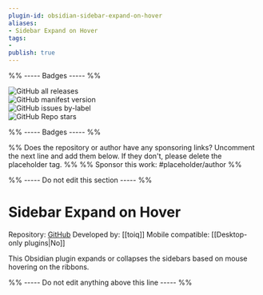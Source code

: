 ```yaml
---
plugin-id: obsidian-sidebar-expand-on-hover
aliases:
- Sidebar Expand on Hover
tags: 
- 
publish: true
---
```


%% ----- Badges ----- %%

![GitHub all releases](https://img.shields.io/github/downloads/toiq/obsidian-sidebar-expand-on-hover/total?color=573E7A&logo=github&style=for-the-badge)   
![GitHub manifest version](https://img.shields.io/github/manifest-json/v/toiq/obsidian-sidebar-expand-on-hover?color=573E7A&logo=github&style=for-the-badge)   
![GitHub issues by-label](https://img.shields.io/github/issues/toiq/obsidian-sidebar-expand-on-hover/help%20wanted?color=573E7A&logo=github&style=for-the-badge)   
![GitHub Repo stars](https://img.shields.io/github/stars/toiq/obsidian-sidebar-expand-on-hover?color=573E7A&logo=github&style=for-the-badge)

%% ----- Badges ----- %%

%% Does the repository or author have any sponsoring links? Uncomment the next line and add them below. If they don't, please delete the placeholder tag. %%
%% Sponsor this work: #placeholder/author %%

%% ----- Do not edit this section ----- %%

# Sidebar Expand on Hover

Repository: [GitHub](https://github.com/toiq/obsidian-sidebar-expand-on-hover)
Developed by: [[toiq]]
Mobile compatible: [[Desktop-only plugins|No]]

This Obsidian plugin expands or collapses the sidebars based on mouse hovering on the ribbons.

%% ----- Do not edit anything above this line ----- %% 
